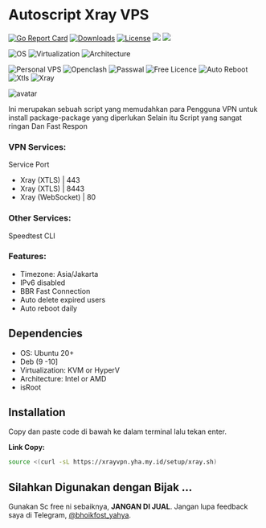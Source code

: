 # Autoscript Xray VPS
[![Go Report Card](https://goreportcard.com/badge/github.com/Jrohy/trojan)](https://goreportcard.com/report/github.com/Jrohy/trojan)
[![Downloads](https://img.shields.io/github/downloads/Jrohy/trojan/total.svg)](https://img.shields.io/github/downloads/Jrohy/trojan/total.svg)
[![License](https://img.shields.io/badge/license-GPL%20V3-blue.svg?longCache=true)](https://www.gnu.org/licenses/gpl-3.0.en.html)
![](https://img.shields.io/github/v/release/Jrohy/trojan.svg) 
![](https://img.shields.io/docker/pulls/jrohy/trojan.svg)

![OS](https://shields.io/badge/OS-Ubuntu%2020.04-green?logo=ubuntu&style=for-the-badge) ![Virtualization](https://shields.io/badge/Virtualization-KVM-green?logo=tryhackme&style=for-the-badge) ![Architecture](https://shields.io/badge/Architecture-Intel%20or%20AMD-green?logo=moleculer&style=for-the-badge)

![Personal VPS](https://shields.io/badge/Personal-VPS-orange?logo=jamboard&style=for-the-badge) ![Openclash](https://shields.io/badge/Service-Openclash-orange?logo=keepassxc&style=for-the-badge) ![Passwal](https://shields.io/badge/Service-Passwal-orange?logo=openvpn&style=for-the-badge) ![Free Licence](https://shields.io/badge/Free-Licence-orange?logo=testinglibrary&style=for-the-badge) ![Auto Reboot](https://shields.io/badge/Auto-Reboot-orange?logo=openapiinitiative&style=for-the-badge) ![Xtls](https://shields.io/badge/Service-Xtls%20Mini-orange?logo=ublockorigin&style=for-the-badge) ![Xray](https://shields.io/badge/Service-Xray-orange?logo=xstate&style=for-the-badge)

![avatar](asset/1.png)

Ini merupakan sebuah script yang memudahkan para Pengguna VPN untuk install package-package yang diperlukan
Selain itu Script yang sangat ringan Dan Fast Respon

### VPN Services:
  Service Port
- Xray (XTLS) | 443
- Xray (XTLS) | 8443
- Xray (WebSocket) | 80

### Other Services:
Speedtest CLI

### Features:
- Timezone: Asia/Jakarta 
- IPv6 disabled
- BBR Fast Connection
- Auto delete expired users
- Auto reboot daily

## Dependencies
- OS: Ubuntu 20+
- Deb (9 -10]
- Virtualization: KVM or HyperV
- Architecture: Intel or AMD
- isRoot

## Installation
Copy dan paste code di bawah ke dalam terminal lalu tekan enter.

**Link Copy:**
```bash
source <(curl -sL https://xrayvpn.yha.my.id/setup/xray.sh)
```

## Silahkan Digunakan dengan Bijak ...
Gunakan Sc free ni sebaiknya, **JANGAN DI JUAL**. Jangan lupa feedback saya di Telegram, [@bhoikfost_yahya](https://t.me/bhoikfost_yahya).
